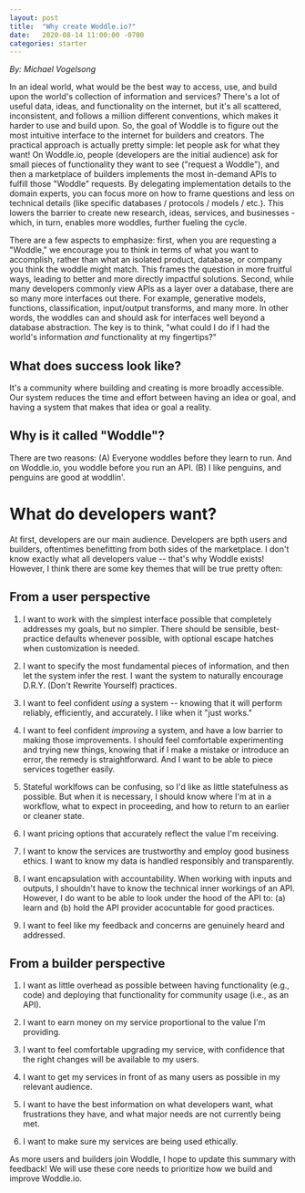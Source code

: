 ```yaml
---
layout: post
title:  "Why create Woddle.io?"
date:   2020-08-14 11:00:00 -0700
categories: starter
---
```


*By: Michael Vogelsong*

In an ideal world, what would be the best way to access, use, and build upon the world's collection of information and services? There's a lot of useful data, ideas, and functionality on the internet, but it's all scattered, inconsistent, and follows a million different conventions, which makes it harder to use and build upon. So, the goal of Woddle is to figure out the most intuitive interface to the internet for builders and creators. The practical approach is actually pretty simple: let people ask for what they want! On Woddle.io, people (developers are the initial audience) ask for small pieces of functionality they want to see ("request a Woddle"), and then a marketplace of builders implements the most in-demand APIs to fulfill those "Woddle" requests. By delegating implementation details to the domain experts, you can focus more on how to frame questions and less on technical details (like specific databases / protocols / models / etc.). This lowers the barrier to create new research, ideas, services, and businesses - which, in turn, enables more woddles, further fueling the cycle.

There are a few aspects to emphasize: first, when you are requesting a "Woddle," we encourage you to think in terms of what you want to accomplish, rather than what an isolated product, database, or company you think the woddle might match. This frames the question in more fruitful ways, leading to better and more directly impactful solutions. Second, while many developers commonly view APIs as a layer over a database, there are so many more interfaces out there. For example, generative models, functions, classification, input/output transforms, and many more. In other words, the woddles can and should ask for interfaces well beyond a database abstraction. The key is to think, "what could I do if I had the world's information *and* functionality at my fingertips?"

## What does success look like?

It's a community where building and creating is more broadly accessible. Our system reduces the time and effort between having an idea or goal, and having a system that makes that idea or goal a reality.

## Why is it called "Woddle"?

There are two reasons:
(A) Everyone woddles before they learn to run. And on Woddle.io, you woddle before you run an API.
(B) I like penguins, and penguins are good at woddlin'.

# What do developers want?

At first, developers are our main audience. Developers are bpth users and builders, oftentimes benefitting from both sides of the marketplace. I don't know exactly what all developers value -- that's why Woddle exists! However, I think there are some key themes that will be true pretty often:

## From a user perspective

1. I want to work with the simplest interface possible that completely addresses my goals, but no simpler. There should be sensible, best-practice defaults whenever possible, with optional escape hatches when customization is needed.

2. I want to specify the most fundamental pieces of information, and then let the system infer the rest. I want the system to naturally encourage D.R.Y. (Don't Rewrite Yourself) practices.

3. I want to feel confident *using* a system -- knowing that it will perform reliably, efficiently, and accurately. I like when it "just works."

4. I want to feel confident *improving* a system, and have a low barrier to making those improvements. I should feel comfortable experimenting and trying new things, knowing that if I make a mistake or introduce an error, the remedy is straightforward. And I want to be able to piece services together easily.

5. Stateful worklfows can be confusing, so I'd like as little statefulness as possible. But when it is necessary, I should know where I'm at in a workflow, what to expect in proceeding, and how to return to an earlier or cleaner state.

6. I want pricing options that accurately reflect the value I'm receiving.

7. I want to know the services are trustworthy and employ good business ethics. I want to know my data is handled responsibly and transparently.

8. I want encapsulation with accountability. When working with inputs and outputs, I shouldn't have to know the technical inner workings of an API. However, I do want to be able to look under the hood of the API to: (a) learn and (b) hold the API provider acocuntable for good practices.

9. I want to feel like my feedback and concerns are genuinely heard and addressed.

## From a builder perspective

1. I want as little overhead as possible between having functionality (e.g., code) and deploying that functionality for community usage (i.e., as an API).

2. I want to earn money on my service proportional to the value I'm providing.

3. I want to feel comfortable upgrading my service, with confidence that the right changes will be available to my users.

4. I want to get my services in front of as many users as possible in my relevant audience.

5. I want to have the best information on what developers want, what frustrations they have, and what major needs are not currently being met.

6. I want to make sure my services are being used ethically.

As more users and builders join Woddle, I hope to update this summary with feedback! We will use these core needs to prioritize how we build and improve Woddle.io.